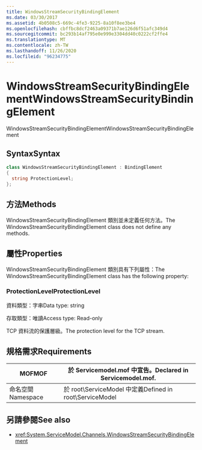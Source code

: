 ```yaml
---
title: WindowsStreamSecurityBindingElement
ms.date: 03/30/2017
ms.assetid: 4b0508c5-669c-4fe3-9225-8a10f8ee3be4
ms.openlocfilehash: cbffbc8dcf2463a09371b7ae126d6f51afc349d4
ms.sourcegitcommit: bc293b14af795e0e999e3304dd40c0222cf2ffe4
ms.translationtype: MT
ms.contentlocale: zh-TW
ms.lasthandoff: 11/26/2020
ms.locfileid: "96234775"
---
```

# <a name="windowsstreamsecuritybindingelement"></a><span data-ttu-id="01ba6-102">WindowsStreamSecurityBindingElement</span><span class="sxs-lookup"><span data-stu-id="01ba6-102">WindowsStreamSecurityBindingElement</span></span>

<span data-ttu-id="01ba6-103">WindowsStreamSecurityBindingElement</span><span class="sxs-lookup"><span data-stu-id="01ba6-103">WindowsStreamSecurityBindingElement</span></span>  
  
## <a name="syntax"></a><span data-ttu-id="01ba6-104">Syntax</span><span class="sxs-lookup"><span data-stu-id="01ba6-104">Syntax</span></span>  
  
```csharp
class WindowsStreamSecurityBindingElement : BindingElement  
{  
  string ProtectionLevel;  
};  
```  
  
## <a name="methods"></a><span data-ttu-id="01ba6-105">方法</span><span class="sxs-lookup"><span data-stu-id="01ba6-105">Methods</span></span>  

 <span data-ttu-id="01ba6-106">WindowsStreamSecurityBindingElement 類別並未定義任何方法。</span><span class="sxs-lookup"><span data-stu-id="01ba6-106">The WindowsStreamSecurityBindingElement class does not define any methods.</span></span>  
  
## <a name="properties"></a><span data-ttu-id="01ba6-107">屬性</span><span class="sxs-lookup"><span data-stu-id="01ba6-107">Properties</span></span>  

 <span data-ttu-id="01ba6-108">WindowsStreamSecurityBindingElement 類別具有下列屬性：</span><span class="sxs-lookup"><span data-stu-id="01ba6-108">The WindowsStreamSecurityBindingElement class has the following property:</span></span>  
  
### <a name="protectionlevel"></a><span data-ttu-id="01ba6-109">ProtectionLevel</span><span class="sxs-lookup"><span data-stu-id="01ba6-109">ProtectionLevel</span></span>  

 <span data-ttu-id="01ba6-110">資料類型：字串</span><span class="sxs-lookup"><span data-stu-id="01ba6-110">Data type: string</span></span>  
  
 <span data-ttu-id="01ba6-111">存取類型：唯讀</span><span class="sxs-lookup"><span data-stu-id="01ba6-111">Access type: Read-only</span></span>  
  
 <span data-ttu-id="01ba6-112">TCP 資料流的保護層級。</span><span class="sxs-lookup"><span data-stu-id="01ba6-112">The protection level for the TCP stream.</span></span>  
  
## <a name="requirements"></a><span data-ttu-id="01ba6-113">規格需求</span><span class="sxs-lookup"><span data-stu-id="01ba6-113">Requirements</span></span>  
  
|<span data-ttu-id="01ba6-114">MOF</span><span class="sxs-lookup"><span data-stu-id="01ba6-114">MOF</span></span>|<span data-ttu-id="01ba6-115">於 Servicemodel.mof 中宣告。</span><span class="sxs-lookup"><span data-stu-id="01ba6-115">Declared in Servicemodel.mof.</span></span>|  
|---------|-----------------------------------|  
|<span data-ttu-id="01ba6-116">命名空間</span><span class="sxs-lookup"><span data-stu-id="01ba6-116">Namespace</span></span>|<span data-ttu-id="01ba6-117">於 root\ServiceModel 中定義</span><span class="sxs-lookup"><span data-stu-id="01ba6-117">Defined in root\ServiceModel</span></span>|  
  
## <a name="see-also"></a><span data-ttu-id="01ba6-118">另請參閱</span><span class="sxs-lookup"><span data-stu-id="01ba6-118">See also</span></span>

- <xref:System.ServiceModel.Channels.WindowsStreamSecurityBindingElement>
